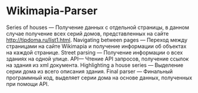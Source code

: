 # Wikimapia-Parser
Series of houses — Получение данных с отдельной страницы, в данном случае получение всех серий домов, представленных на сайте http://tipdoma.ru/list1.html. 
Navigating between pages — Переход между страницами на сайте Wikimapia и получение информации об объектах на каждой странице. 
Street parsing — Получение информации о всех зданиях на одной улице.
API— Чтение API запросов, получение ссылок на здания из xml документа. 
Highlighting a house series — Выделение серии дома из всего описания здания. 
Final parser — Финальный программный код, выделяет серии дома на основе данных, полученных при помощи API. 
